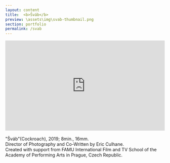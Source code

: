 ```yaml
---
layout: content
title:  <b>Šváb</b>
preview: \assets\img\svab-thumbnail.png
section: portfolio
permalink: /svab
---
```


<div style="padding:56.31% 0 0 0;position:relative;"><iframe src="https://player.vimeo.com/video/326200777?h=4a46c2830b&title=0&byline=0&portrait=0" style="position:absolute;top:0;left:0;width:100%;height:100%;" frameborder="0" allow="autoplay; fullscreen; picture-in-picture" allowfullscreen></iframe></div><script src="https://player.vimeo.com/api/player.js"></script>

<br>
"Šváb"(Cockroach), 2019; 8min., 16mm. <br>
Director of Photography and Co-Written by Eric Culhane. <br>
Created with support from FAMU International Film and TV School of the Academy of Performing Arts in Prague, Czech Republic.